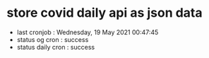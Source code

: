 # store covid daily api as json data

- last cronjob : Wednesday, 19 May 2021 00:47:45
- status og cron : success
- status daily cron : success
      
      